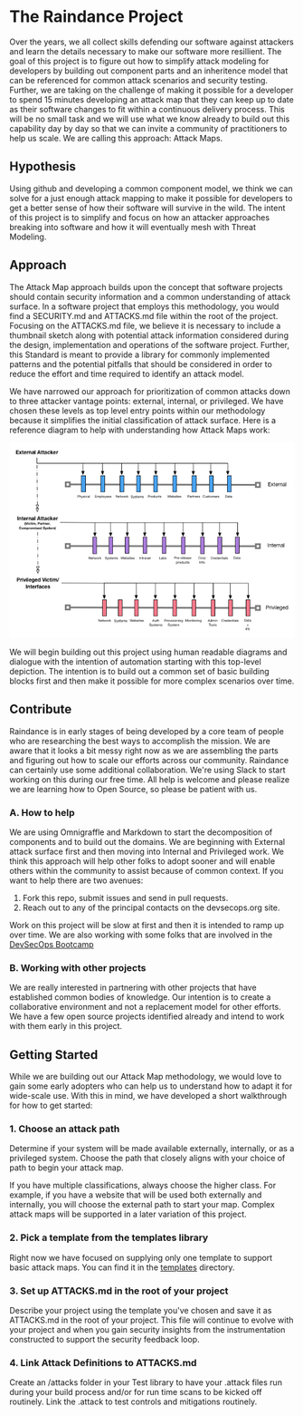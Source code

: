 # The Raindance Project

Over the years, we all collect skills defending our software against attackers and learn the details necessary to make our software more resillient.  The goal of this project is to figure out how to simplify attack modeling for developers by building out component parts and an inheritence model that can be referenced for common attack scenarios and security testing.  Further, we are taking on the challenge of making it possible for a developer to spend 15 minutes developing an attack map that they can keep up to date as their software changes to fit within a continuous delivery process. This will be no small task and we will use what we know already to build out this capability day by day so that we can invite a community of practitioners to help us scale.  We are calling this approach: Attack Maps.

## Hypothesis

Using github and developing a common component model, we think we can solve for a just enough attack mapping to make it possible for developers to get a better sense of how their software will survive in the wild.  The intent of this project is to simplify and focus on how an attacker approaches breaking into software and how it will eventually mesh with Threat Modeling.  

## Approach

The Attack Map approach builds upon the concept that software projects should contain security information and a common understanding of attack surface.  In a software project that employs this methodology, you would find a SECURITY.md and ATTACKS.md file within the root of the project.  Focusing on the ATTACKS.md file, we believe it is necessary to include a thumbnail sketch along with potential attack information considered during the design, implementation and operations of the software project.  Further, this Standard is meant to provide a library for commonly implemented patterns and the potential pitfalls that should be considered in order to reduce the effort and time required to identify an attack model.

We have narrowed our approach for prioritization of common attacks down to three attacker vantage points: external, internal, or privileged.  We have chosen these levels as top level entry points within our methodology because it simplifies the initial classification of attack surface.  Here is a reference diagram to help with understanding how Attack Maps work:

![Top-Level Attack Map](_images/attack-maps.png)

We will begin building out this project using human readable diagrams and dialogue with the intention of automation starting with this top-level depiction.  The intention is to build out a common set of basic building blocks first and then make it possible for more complex scenarios over time.

## Contribute
Raindance is in early stages of being developed by a core team of people who are researching the best ways to accomplish the mission.  We are aware that it looks a bit messy right now as we are assembling the parts and figuring out how to scale our efforts across our community. Raindance can certainly use some additional collaboration.  We're using Slack to start working on this during our free time.  All help is welcome and please realize we are learning how to Open Source, so please be patient with us.

### A. How to help
We are using Omnigraffle and Markdown to start the decomposition of components and to build out the domains.  We are beginning with External attack surface first and then moving into Internal and Privileged work.  We think this approach will help other folks to adopt sooner and will enable others within the community to assist because of common context.  If you want to help there are two avenues:

1. Fork this repo, submit issues and send in pull requests.
2. Reach out to any of the principal contacts on the devsecops.org site.

Work on this project will be slow at first and then it is intended to ramp up over time.  We are also working with some folks that are involved in the [DevSecOps Bootcamp](https://github.com/devsecops/bootcamp)


### B. Working with other projects
We are really interested in partnering with other projects that have established common bodies of knowledge.  Our intention is to create a collaborative environment and not a replacement model for other efforts. We have a few open source projects identified already and intend to work with them early in this project.


## Getting Started
While we are building out our Attack Map methodology, we would love to gain some early adopters who can help us to understand how to adapt it for wide-scale use.  With this in mind, we have developed a short walkthrough for how to get started:

### 1. Choose an attack path

Determine if your system will be made available externally, internally, or as a privileged system.  Choose the path that closely aligns with your choice of path to begin your attack map.

If you have multiple classifications, always choose the higher class.  For example, if you have a website that will be used both externally and internally, you will choose the external path to start your map.  Complex attack maps will be supported in a later variation of this project.

### 2. Pick a template from the templates library

Right now we have focused on supplying only one template to support basic attack maps.  You can find it in the [templates](templates) directory.

### 3. Set up ATTACKS.md in the root of your project

Describe your project using the template you've chosen and save it as ATTACKS.md in the root of your project.  This file will continue to evolve with your project and when you gain security insights from the instrumentation constructed to support the security feedback loop.

### 4. Link Attack Definitions to ATTACKS.md

Create an /attacks folder in your Test library to have your .attack files run during your build process and/or for run time scans to be kicked off routinely.  Link the .attack to test controls and mitigations routinely.




